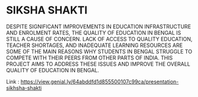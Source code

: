 # SIKSHA SHAKTI

 DESPITE SIGNIFICANT IMPROVEMENTS IN EDUCATION INFRASTRUCTURE AND ENROLMENT RATES, THE QUALITY OF EDUCATION IN BENGAL IS STILL A CAUSE OF CONCERN. LACK OF ACCESS TO QUALITY EDUCATION, TEACHER SHORTAGES, AND INADEQUATE LEARNING RESOURCES ARE SOME OF THE MAIN REASONS WHY STUDENTS IN BENGAL STRUGGLE TO COMPETE WITH THEIR PEERS FROM OTHER PARTS OF INDIA. THIS PROJECT AIMS TO ADDRESS THESE ISSUES AND IMPROVE THE OVERALL QUALITY OF EDUCATION IN BENGAL.

 Link : https://view.genial.ly/64abddfd1d855500107c99ca/presentation-sikhsha-shakti
